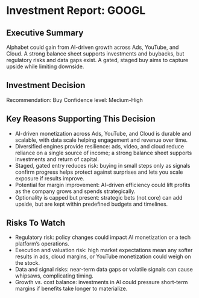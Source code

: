 # Investment Report: GOOGL
## Executive Summary
Alphabet could gain from AI-driven growth across Ads, YouTube, and Cloud. A strong balance sheet supports investments and buybacks, but regulatory risks and data gaps exist. A gated, staged buy aims to capture upside while limiting downside.
## Investment Decision
Recommendation: Buy
Confidence level: Medium-High
## Key Reasons Supporting This Decision
- AI-driven monetization across Ads, YouTube, and Cloud is durable and scalable, with data scale helping engagement and revenue over time.
- Diversified engines provide resilience: ads, video, and cloud reduce reliance on a single source of income; a strong balance sheet supports investments and return of capital.
- Staged, gated entry reduces risk: buying in small steps only as signals confirm progress helps protect against surprises and lets you scale exposure if results improve.
- Potential for margin improvement: AI-driven efficiency could lift profits as the company grows and spends strategically.
- Optionality is capped but present: strategic bets (not core) can add upside, but are kept within predefined budgets and timelines.
## Risks To Watch
- Regulatory risk: policy changes could impact AI monetization or a tech platform’s operations.
- Execution and valuation risk: high market expectations mean any softer results in ads, cloud margins, or YouTube monetization could weigh on the stock.
- Data and signal risks: near-term data gaps or volatile signals can cause whipsaws, complicating timing.
- Growth vs. cost balance: investments in AI could pressure short-term margins if benefits take longer to materialize.